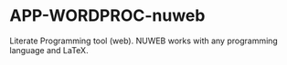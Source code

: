 APP-WORDPROC-nuweb
==================

Literate Programming tool (web). NUWEB works with any programming language and LaTeX.
